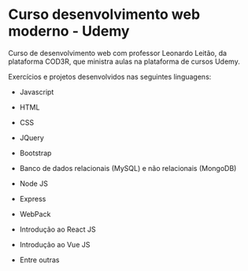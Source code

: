 # Curso desenvolvimento web moderno - Udemy

Curso de desenvolvimento web com professor Leonardo Leitão, da plataforma COD3R, que ministra aulas na plataforma de cursos Udemy.

Exercícios e projetos desenvolvidos nas seguintes linguagens:


*  Javascript

*  HTML

*  CSS

*  JQuery

*  Bootstrap

*  Banco de dados relacionais (MySQL) e não relacionais (MongoDB)

*  Node JS

*  Express

*  WebPack

*  Introdução ao React JS

*  Introdução ao Vue JS

*  Entre outras